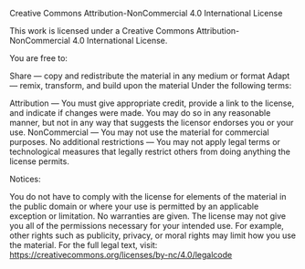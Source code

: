 Creative Commons Attribution-NonCommercial 4.0 International License

This work is licensed under a Creative Commons Attribution-NonCommercial 4.0 International License.

You are free to:

Share — copy and redistribute the material in any medium or format
Adapt — remix, transform, and build upon the material
Under the following terms:

Attribution — You must give appropriate credit, provide a link to the license, and indicate if changes were made. You may do so in any reasonable manner, but not in any way that suggests the licensor endorses you or your use.
NonCommercial — You may not use the material for commercial purposes.
No additional restrictions — You may not apply legal terms or technological measures that legally restrict others from doing anything the license permits.

Notices:

You do not have to comply with the license for elements of the material in the public domain or where your use is permitted by an applicable exception or limitation.
No warranties are given. The license may not give you all of the permissions necessary for your intended use. For example, other rights such as publicity, privacy, or moral rights may limit how you use the material.
For the full legal text, visit: https://creativecommons.org/licenses/by-nc/4.0/legalcode